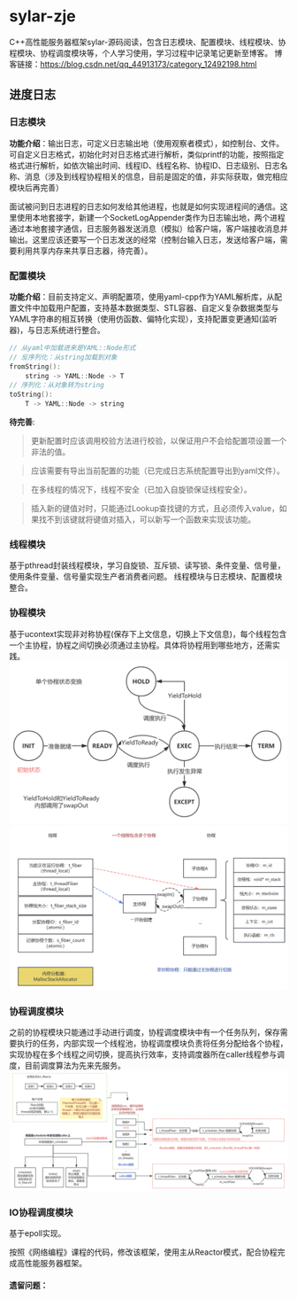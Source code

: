 # sylar-zje
C++高性能服务器框架sylar-源码阅读，包含日志模块、配置模块、线程模块、协程模块、协程调度模块等，个人学习使用，学习过程中记录笔记更新至博客。
博客链接：https://blog.csdn.net/qq_44913173/category_12492198.html

## 进度日志
### 日志模块
**功能介绍**：输出日志，可定义日志输出地（使用观察者模式），如控制台、文件。可自定义日志格式，初始化时对日志格式进行解析，类似printf的功能，按照指定格式进行解析，如依次输出时间、线程ID、线程名称、协程ID、日志级别、日志名称、消息（涉及到线程协程相关的信息，目前是固定的值，非实际获取，做完相应模块后再完善）

面试被问到日志进程的日志如何发给其他进程，也就是如何实现进程间的通信。这里使用本地套接字，新建一个SocketLogAppender类作为日志输出地，两个进程通过本地套接字通信，日志服务器发送消息（模拟）给客户端，客户端接收消息并输出。这里应该还要写一个日志发送的经常（控制台输入日志，发送给客户端，需要利用共享内存来共享日志器，待完善）。

### 配置模块
**功能介绍**：目前支持定义、声明配置项，使用yaml-cpp作为YAML解析库，从配置文件中加载用户配置，支持基本数据类型、STL容器、自定义复杂数据类型与YAML字符串的相互转换（使用仿函数、偏特化实现），支持配置变更通知(监听器)，与日志系统进行整合。
```c++
// 从yaml中加载进来是YAML::Node形式
// 反序列化：从string加载到对象
fromString():
    string -> YAML::Node -> T
// 序列化：从对象转为string
toString():
    T -> YAML::Node -> string
```
**待完善**:
> 更新配置时应该调用校验方法进行校验，以保证用户不会给配置项设置一个非法的值。

> 应该需要有导出当前配置的功能（已完成日志系统配置导出到yaml文件）。

> 在多线程的情况下，线程不安全（已加入自旋锁保证线程安全）。

> 插入新的键值对时，只能通过Lookup查找键的方式，且必须传入value，如果找不到该键就将键值对插入，可以新写一个函数来实现该功能。

### 线程模块
基于pthread封装线程模块，学习自旋锁、互斥锁、读写锁、条件变量、信号量，使用条件变量、信号量实现生产者消费者问题。
线程模块与日志模块、配置模块整合。

### 协程模块
基于ucontext实现非对称协程(保存下上文信息，切换上下文信息)，每个线程包含一个主协程，协程之间切换必须通过主协程。具体将协程用到哪些地方，还需实践。
![状态切换](./images/fiber_state_switch.png "状态切换")
![协程模块](./images/fiber_overview.png "协程模块")

### 协程调度模块
之前的协程模块只能通过手动进行调度，协程调度模块中有一个任务队列，保存需要执行的任务，内部实现一个线程池，协程调度模块负责将任务分配给各个协程，实现协程在多个线程之间切换，提高执行效率，支持调度器所在caller线程参与调度，目前调度算法为先来先服务。
![协程调度模块](./images/fiber_scheduler.png "协程调度模块")

### IO协程调度模块
基于epoll实现。

按照《网络编程》课程的代码，修改该框架，使用主从Reactor模式，配合协程完成高性能服务器框架。

#### 遗留问题：


